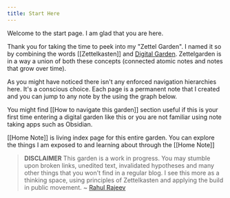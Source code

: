 ```yaml
---
title: Start Here
---  
```


Welcome to the start page. I am glad that you are here.

Thank you for taking the time to peek into my "Zettel Garden". I named it so by combining the words [[Zettelkasten]] and [Digital Garden](https://maggieappleton.com/garden-history/). Zettelgarden is in a way a union of both these concepts (connected atomic notes and notes that grow over time).

As you might have noticed there isn't any enforced navigation hierarchies here. It's a conscious choice. Each page is a permanent note that I created and you can jump to any note by the using the graph below.

You might find [[How to navigate this garden]] section useful if this is your first time entering a digital garden like this or you are not familiar using note taking apps such as Obsidian.

[[Home Note]] is living index page for this entire garden. You can explore the things I am exposed to and learning about through the [[Home Note]]

> **DISCLAIMER**
> This garden is a work in progress. You may stumble upon broken links, unedited text, invalidated hypotheses and many other things that you won't find in a regular blog. I see this more as a thinking space, using principles of Zettelkasten and applying the build in public movement.
> ~ [Rahul Rajeev](https://twitter.com/rahulrajeeev)